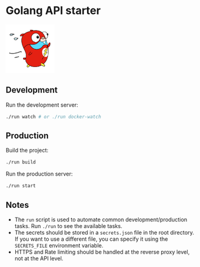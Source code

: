 # Golang API starter

<img src="./assets/public/images/go-fast.png" alt="Gopher flash" height="128" width="128"/>

## Development

Run the development server:

```bash
./run watch # or ./run docker-watch
```

## Production

Build the project:

```bash
./run build
```

Run the production server:

```bash
./run start
```

## Notes

- The `run` script is used to automate common development/production tasks. Run `./run` to see the available tasks.
- The secrets should be stored in a `secrets.json` file in the root directory. If you want to use a different file, you can specify it using the `SECRETS_FILE` environment variable.
- HTTPS and Rate limiting should be handled at the reverse proxy level, not at the API level.
